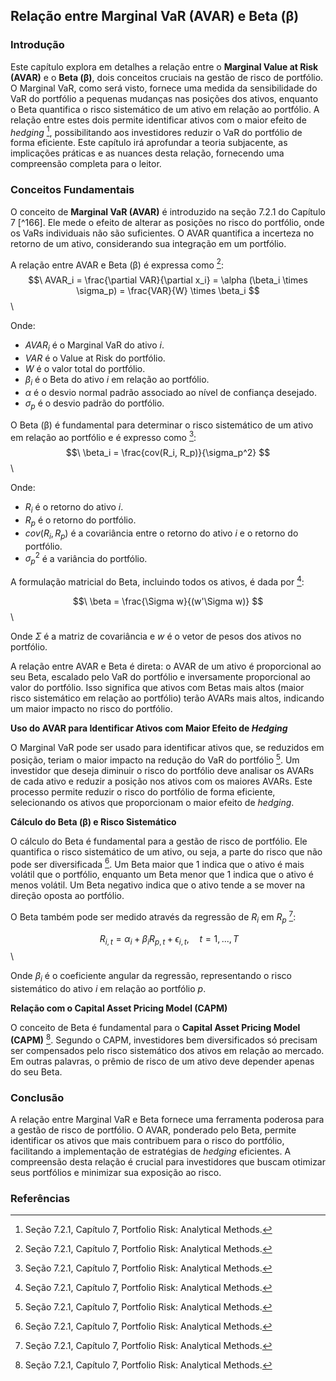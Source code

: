 ## Relação entre Marginal VaR (AVAR) e Beta (β)

### Introdução
Este capítulo explora em detalhes a relação entre o **Marginal Value at Risk (AVAR)** e o **Beta (β)**, dois conceitos cruciais na gestão de risco de portfólio. O Marginal VaR, como será visto, fornece uma medida da sensibilidade do VaR do portfólio a pequenas mudanças nas posições dos ativos, enquanto o Beta quantifica o risco sistemático de um ativo em relação ao portfólio. A relação entre estes dois permite identificar ativos com o maior efeito de *hedging* [^167], possibilitando aos investidores reduzir o VaR do portfólio de forma eficiente. Este capítulo irá aprofundar a teoria subjacente, as implicações práticas e as nuances desta relação, fornecendo uma compreensão completa para o leitor.

### Conceitos Fundamentais
O conceito de **Marginal VaR (AVAR)** é introduzido na seção 7.2.1 do Capítulo 7 [^166]. Ele mede o efeito de alterar as posições no risco do portfólio, onde os VaRs individuais não são suficientes. O AVAR quantifica a incerteza no retorno de um ativo, considerando sua integração em um portfólio.

A relação entre AVAR e Beta (β) é expressa como [^168]:
$$\
AVAR_i = \frac{\partial VAR}{\partial x_i} = \alpha (\beta_i \times \sigma_p) = \frac{VAR}{W} \times \beta_i
$$\

Onde:
*   $AVAR_i$ é o Marginal VaR do ativo *i*.
*   $VAR$ é o Value at Risk do portfólio.
*   $W$ é o valor total do portfólio.
*   $\beta_i$ é o Beta do ativo *i* em relação ao portfólio.
*   $\alpha$ é o desvio normal padrão associado ao nível de confiança desejado.
*   $\sigma_p$ é o desvio padrão do portfólio.

O Beta (β) é fundamental para determinar o risco sistemático de um ativo em relação ao portfólio e é expresso como [^167]:
$$\
\beta_i = \frac{cov(R_i, R_p)}{\sigma_p^2}
$$\

Onde:
*   $R_i$ é o retorno do ativo *i*.
*   $R_p$ é o retorno do portfólio.
*   $cov(R_i, R_p)$ é a covariância entre o retorno do ativo *i* e o retorno do portfólio.
*   $\sigma_p^2$ é a variância do portfólio.

A formulação matricial do Beta, incluindo todos os ativos, é dada por [^167]:

$$\
\beta = \frac{\Sigma w}{(w'\Sigma w)}
$$\

Onde $\Sigma$ é a matriz de covariância e $w$ é o vetor de pesos dos ativos no portfólio.

A relação entre AVAR e Beta é direta: o AVAR de um ativo é proporcional ao seu Beta, escalado pelo VaR do portfólio e inversamente proporcional ao valor do portfólio. Isso significa que ativos com Betas mais altos (maior risco sistemático em relação ao portfólio) terão AVARs mais altos, indicando um maior impacto no risco do portfólio.

**Uso do AVAR para Identificar Ativos com Maior Efeito de *Hedging***

O Marginal VaR pode ser usado para identificar ativos que, se reduzidos em posição, teriam o maior impacto na redução do VaR do portfólio [^168]. Um investidor que deseja diminuir o risco do portfólio deve analisar os AVARs de cada ativo e reduzir a posição nos ativos com os maiores AVARs. Este processo permite reduzir o risco do portfólio de forma eficiente, selecionando os ativos que proporcionam o maior efeito de *hedging*.

**Cálculo do Beta (β) e Risco Sistemático**

O cálculo do Beta é fundamental para a gestão de risco de portfólio. Ele quantifica o risco sistemático de um ativo, ou seja, a parte do risco que não pode ser diversificada [^167]. Um Beta maior que 1 indica que o ativo é mais volátil que o portfólio, enquanto um Beta menor que 1 indica que o ativo é menos volátil. Um Beta negativo indica que o ativo tende a se mover na direção oposta ao portfólio.

O Beta também pode ser medido através da regressão de $R_i$ em $R_p$ [^167]:

$$\
R_{i,t} = \alpha_i + \beta_i R_{p,t} + \epsilon_{i,t}, \quad t = 1, ..., T
$$\

Onde $\beta_i$ é o coeficiente angular da regressão, representando o risco sistemático do ativo *i* em relação ao portfólio *p*.

**Relação com o Capital Asset Pricing Model (CAPM)**

O conceito de Beta é fundamental para o **Capital Asset Pricing Model (CAPM)** [^167]. Segundo o CAPM, investidores bem diversificados só precisam ser compensados pelo risco sistemático dos ativos em relação ao mercado. Em outras palavras, o prêmio de risco de um ativo deve depender apenas do seu Beta.

### Conclusão
A relação entre Marginal VaR e Beta fornece uma ferramenta poderosa para a gestão de risco de portfólio. O AVAR, ponderado pelo Beta, permite identificar os ativos que mais contribuem para o risco do portfólio, facilitando a implementação de estratégias de *hedging* eficientes. A compreensão desta relação é crucial para investidores que buscam otimizar seus portfólios e minimizar sua exposição ao risco.

### Referências
[^167]: Seção 7.2.1, Capítulo 7, Portfolio Risk: Analytical Methods.
[^168]: Seção 7.2.1, Capítulo 7, Portfolio Risk: Analytical Methods.

<!-- END -->